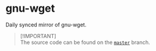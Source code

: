 # gnu-wget
Daily synced mirror of gnu-wget.

> [!IMPORTANT]\
> The source code can be found on the [`master`](https://github.com/reposyncer/gnu-wget/tree/master) branch.
